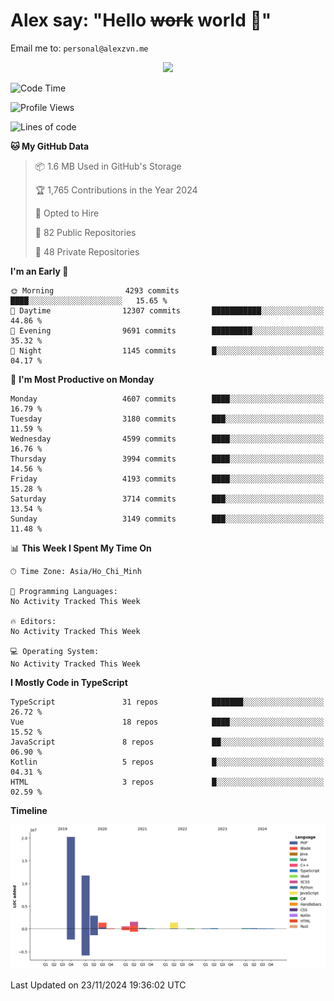 # Alex say: "Hello ~~work~~ world 🐾"
Email me to: `personal@alexzvn.me`


<p align=center>
  <a href="https://skillicons.dev">
    <img src="https://skillicons.dev/icons?i=ts,js,php,nodejs,bun,vue,nuxt,react,svelte,tauri,laravel,rust,mongodb,docker,electron,redis,rabbitmq,tailwind,git,cloudflare,elysia,mysql,nginx,rollupjs,sentry,ubuntu,yarn,html,css,vite" />
  </a>
</p>

<!--START_SECTION:waka-->
![Code Time](http://img.shields.io/badge/Code%20Time-1%2C066%20hrs%2055%20mins-blue)

![Profile Views](http://img.shields.io/badge/Profile%20Views-0-blue)

![Lines of code](https://img.shields.io/badge/From%20Hello%20World%20I%27ve%20Written-40.7%20million%20lines%20of%20code-blue)

**🐱 My GitHub Data** 

> 📦 1.6 MB Used in GitHub's Storage 
 > 
> 🏆 1,765 Contributions in the Year 2024
 > 
> 💼 Opted to Hire
 > 
> 📜 82 Public Repositories 
 > 
> 🔑 48 Private Repositories 
 > 
**I'm an Early 🐤** 

```text
🌞 Morning                4293 commits        ████░░░░░░░░░░░░░░░░░░░░░   15.65 % 
🌆 Daytime                12307 commits       ███████████░░░░░░░░░░░░░░   44.86 % 
🌃 Evening                9691 commits        █████████░░░░░░░░░░░░░░░░   35.32 % 
🌙 Night                  1145 commits        █░░░░░░░░░░░░░░░░░░░░░░░░   04.17 % 
```
📅 **I'm Most Productive on Monday** 

```text
Monday                   4607 commits        ████░░░░░░░░░░░░░░░░░░░░░   16.79 % 
Tuesday                  3180 commits        ███░░░░░░░░░░░░░░░░░░░░░░   11.59 % 
Wednesday                4599 commits        ████░░░░░░░░░░░░░░░░░░░░░   16.76 % 
Thursday                 3994 commits        ████░░░░░░░░░░░░░░░░░░░░░   14.56 % 
Friday                   4193 commits        ████░░░░░░░░░░░░░░░░░░░░░   15.28 % 
Saturday                 3714 commits        ███░░░░░░░░░░░░░░░░░░░░░░   13.54 % 
Sunday                   3149 commits        ███░░░░░░░░░░░░░░░░░░░░░░   11.48 % 
```


📊 **This Week I Spent My Time On** 

```text
🕑︎ Time Zone: Asia/Ho_Chi_Minh

💬 Programming Languages: 
No Activity Tracked This Week

🔥 Editors: 
No Activity Tracked This Week

💻 Operating System: 
No Activity Tracked This Week
```

**I Mostly Code in TypeScript** 

```text
TypeScript               31 repos            ███████░░░░░░░░░░░░░░░░░░   26.72 % 
Vue                      18 repos            ████░░░░░░░░░░░░░░░░░░░░░   15.52 % 
JavaScript               8 repos             ██░░░░░░░░░░░░░░░░░░░░░░░   06.90 % 
Kotlin                   5 repos             █░░░░░░░░░░░░░░░░░░░░░░░░   04.31 % 
HTML                     3 repos             █░░░░░░░░░░░░░░░░░░░░░░░░   02.59 % 
```



**Timeline**

![Lines of Code chart](https://raw.githubusercontent.com/alexzvn/alexzvn/main/assets/bar_graph.png)


 Last Updated on 23/11/2024 19:36:02 UTC
<!--END_SECTION:waka-->
